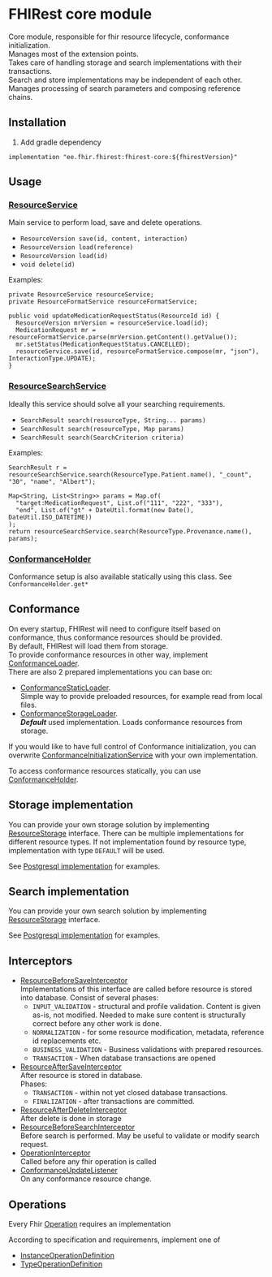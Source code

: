 # FHIRest core module
Core module, responsible for fhir resource lifecycle, conformance initialization.  
Manages most of the extension points.  
Takes care of handling storage and search implementations with their transactions.  
Search and store implementations may be independent of each other.  
Manages processing of search parameters and composing reference chains.

## Installation
1. Add gradle dependency
```
implementation "ee.fhir.fhirest:fhirest-core:${fhirestVersion}"
```

## Usage
### [ResourceService](./src/main/java/ee/fhir/fhirest/core/service/resource/ResourceService.java)
Main service to perform load, save and delete operations.
* `ResourceVersion save(id, content, interaction)`
* `ResourceVersion load(reference)`
* `ResourceVersion load(id)`
* `void delete(id)`

Examples:
```
private ResourceService resourceService;
private ResourceFormatService resourceFormatService;

public void updateMedicationRequestStatus(ResourceId id) {
  ResourceVersion mrVersion = resourceService.load(id);
  MedicationRequest mr = resourceFormatService.parse(mrVersion.getContent().getValue());
  mr.setStatus(MedicationRequestStatus.CANCELLED);
  resourceService.save(id, resourceFormatService.compose(mr, "json"), InteractionType.UPDATE);
}
```

### [ResourceSearchService](./src/main/java/ee/fhir/fhirest/core/service/resource/ResourceSearchService.java)
Ideally this service should solve all your searching requirements.
* `SearchResult search(resourceType, String... params)`
* `SearchResult search(resourceType, Map params)`
* `SearchResult search(SearchCriterion criteria)`

Examples:
```
SearchResult r = resourceSearchService.search(ResourceType.Patient.name(), "_count", "30", "name", "Albert");
```
```
Map<String, List<String>> params = Map.of(
  "target:MedicationRequest", List.of("111", "222", "333"),
  "end", List.of("gt" + DateUtil.format(new Date(), DateUtil.ISO_DATETIME))
);
return resourceSearchService.search(ResourceType.Provenance.name(), params);
```

### [ConformanceHolder](./src/main/java/ee/fhir/fhirest/core/service/conformance/ConformanceHolder.java)
Conformance setup is also available statically using this class.
See `ConformanceHolder.get*`


## Conformance
On every startup, FHIRest will need to configure itself based on conformance, thus conformance resources should be provided.  
By default, FHIRest will load them from storage.  
To provide conformance resources in other way, implement [ConformanceLoader](./src/main/java/ee/fhir/fhirest/core/service/conformance/loader/ConformanceLoader.java).  
There are also 2 prepared implementations you can base on:
* [ConformanceStaticLoader](./src/main/java/ee/fhir/fhirest/core/service/conformance/loader/ConformanceStaticLoader.java).  
  Simple way to provide preloaded resources, for example read from local files.
* [ConformanceStorageLoader](./src/main/java/ee/fhir/fhirest/core/service/conformance/loader/ConformanceStorageLoader.java).  
  ***Default*** used implementation. Loads conformance resources from storage.

If you would like to have full control of Conformance initialization, you can overwrite [ConformanceInitializationService](./src/main/java/ee/fhir/fhirest/core/service/conformance/ConformanceInitializationService.java) with your own implementation.

To access conformance resources statically, you can use [ConformanceHolder](./src/main/java/ee/fhir/fhirest/core/service/conformance/ConformanceHolder.java).


## Storage implementation
You can provide your own storage solution by implementing [ResourceStorage](./src/main/java/ee/fhir/fhirest/core/api/resource/ResourceStorage.java) interface.
There can be multiple implementations for different resource types. If not implementation found by resource type, implementation with type `DEFAULT` will be used.

See [Postgresql implementation](../pg-store) for examples.

## Search implementation
You can provide your own search solution by implementing [ResourceStorage](./src/main/java/ee/fhir/fhirest/core/api/resource/ResourceSearchHandler.java) interface.

See [Postgresql implementation](../pg-search) for examples.

## Interceptors
* [ResourceBeforeSaveInterceptor](./src/main/java/ee/fhir/fhirest/core/api/resource/ResourceBeforeSaveInterceptor.java)  
  Implementations of this interface are called before resource is stored into database.
  Consist of several phases:
  * `INPUT_VALIDATION` - structural and profile validation. Content is given as-is, not modified. Needed to make sure content is structurally correct before any other work is done.
  * `NORMALIZATION` - for some resource modification, metadata, reference id replacements etc.
  * `BUSINESS_VALIDATION` - Business validations with prepared resources.
  * `TRANSACTION` - When database transactions are opened 
* [ResourceAfterSaveInterceptor](./src/main/java/ee/fhir/fhirest/core/api/resource/ResourceAfterSaveInterceptor.java)  
  After resource is stored in database.  
  Phases:
  * `TRANSACTION` - within not yet closed database transactions.
  * `FINALIZATION` - after transactions are committed.
* [ResourceAfterDeleteInterceptor](./src/main/java/ee/fhir/fhirest/core/api/resource/ResourceAfterDeleteInterceptor.java)  
  After delete is done in storage
* [ResourceBeforeSearchInterceptor](./src/main/java/ee/fhir/fhirest/core/api/resource/ResourceBeforeSearchInterceptor.java)  
  Before search is performed. May be useful to validate or modify search request.  
* [OperationInterceptor](./src/main/java/ee/fhir/fhirest/core/api/resource/OperationInterceptor.java)  
  Called before any fhir operation is called
* [ConformanceUpdateListener](./src/main/java/ee/fhir/fhirest/core/api/conformance/ConformanceUpdateListener.java)  
  On any conformance resource change.

## Operations
Every Fhir [Operation](https://www.hl7.org/fhir/operations.html) requires an implementation

According to specification and requiremenrs, implement one of
* [InstanceOperationDefinition](./src/main/java/ee/fhir/fhirest/core/api/resource/InstanceOperationDefinition.java)
* [TypeOperationDefinition](./src/main/java/ee/fhir/fhirest/core/api/resource/TypeOperationDefinition.java)
